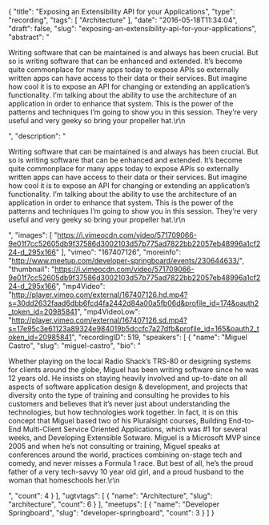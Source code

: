 {
  "title": "Exposing an Extensibility API for your Applications",
  "type": "recording",
  "tags": [
    "Architecture"
  ],
  "date": "2016-05-18T11:34:04",
  "draft": false,
  "slug": "exposing-an-extensibility-api-for-your-applications",
  "abstract": "<p>Writing software that can be maintained is and always has been crucial. But so is writing software that can be enhanced and extended. It’s become quite commonplace for many apps today to expose APIs so externally written apps can have access to their data or their services. But imagine how cool it is to expose an API for changing or extending an application’s functionality. I’m talking about the ability to use the architecture of an application in order to enhance that system. This is the power of the patterns and techniques I’m going to show you in this session. They’re very useful and very geeky so bring your propeller hat.\r\n</p>",
  "description": "<p>Writing software that can be maintained is and always has been crucial. But so is writing software that can be enhanced and extended. It’s become quite commonplace for many apps today to expose APIs so externally written apps can have access to their data or their services. But imagine how cool it is to expose an API for changing or extending an application’s functionality. I’m talking about the ability to use the architecture of an application in order to enhance that system. This is the power of the patterns and techniques I’m going to show you in this session. They’re very useful and very geeky so bring your propeller hat.\r\n</p>",
  "images": [
    "https://i.vimeocdn.com/video/571709066-9e01f7cc52605db9f37586d3002103d57b775ad7822bb22057eb48996a1cf224-d_295x166"
  ],
  "vimeo": "167407126",
  "moreinfo": "http://www.meetup.com/developer-springboard/events/230644633/",
  "thumbnail": "https://i.vimeocdn.com/video/571709066-9e01f7cc52605db9f37586d3002103d57b775ad7822bb22057eb48996a1cf224-d_295x166",
  "mp4Video": "http://player.vimeo.com/external/167407126.hd.mp4?s=30dd2632faad6dbb6fcd4fa2442d84a00a5fb06d&profile_id=174&oauth2_token_id=20985841",
  "mp4VideoLow": "http://player.vimeo.com/external/167407126.sd.mp4?s=17e95c3e61123a89324e984019b5dccfc7a27dfb&profile_id=165&oauth2_token_id=20985841",
  "recordingID": 519,
  "speakers": [
    {
      "name": "Miguel Castro",
      "slug": "miguel-castro",
      "bio": "<p>Whether playing on the local Radio Shack’s TRS-80 or designing systems for clients around the globe, Miguel has been writing software since he was 12 years old. He insists on staying heavily involved and up-to-date on all aspects of software application design & development, and projects that diversity onto the type of training and consulting he provides to his customers and believes that it’s never just about understanding the technologies, but how technologies work together. In fact, it is on this concept that Miguel based two of his Pluralsight courses, Building End-to-End Multi-Client Service Oriented Applications, which was #1 for several weeks, and Developing Extensible Sotware. Miguel is a Microsoft MVP since 2005 and when he’s not consulting or training, Miguel speaks at conferences around the world, practices combining on-stage tech and comedy, and never misses a Formula 1 race. But best of all, he’s the proud father of a very tech-savvy 10 year old girl, and a proud husband to the woman that homeschools her.\r\n</p>",
      "count": 4
    }
  ],
  "ugtvtags": [
    {
      "name": "Architecture",
      "slug": "architecture",
      "count": 6
    }
  ],
  "meetups": [
    {
      "name": "Developer Springboard",
      "slug": "developer-springboard",
      "count": 3
    }
  ]
}